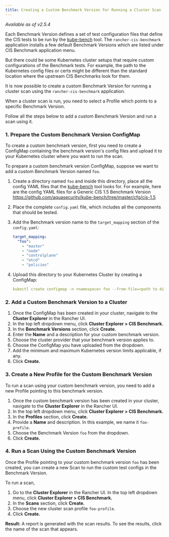 ```yaml
---
title: Creating a Custom Benchmark Version for Running a Cluster Scan
---
```


_Available as of v2.5.4_

Each Benchmark Version defines a set of test configuration files that define the CIS tests to be run by the <a href="https://github.com/aquasecurity/kube-bench" target="_blank">kube-bench</a> tool.
The `rancher-cis-benchmark` application installs a few default Benchmark Versions which are listed under CIS Benchmark application menu.

But there could be some Kubernetes cluster setups that require custom configurations of the Benchmark tests. For example, the path to the Kubernetes config files or certs might be different than the standard location where the upstream CIS Benchmarks look for them.

It is now possible to create a custom Benchmark Version for running a cluster scan using the `rancher-cis-benchmark` application.

When a cluster scan is run, you need to select a Profile which points to a specific Benchmark Version.

Follow all the steps below to add a custom Benchmark Version and run a scan using it.

### 1. Prepare the Custom Benchmark Version ConfigMap

To create a custom benchmark version, first you need to create a ConfigMap containing the benchmark version's config files and upload it to your Kubernetes cluster where you want to run the scan.

To prepare a custom benchmark version ConfigMap, suppose we want to add a custom Benchmark Version named `foo`.

1. Create a directory named `foo` and inside this directory, place all the config YAML files that the <a href="https://github.com/aquasecurity/kube-bench" target="_blank">kube-bench</a> tool looks for. For example, here are the config YAML files for a Generic CIS 1.5 Benchmark Version https://github.com/aquasecurity/kube-bench/tree/master/cfg/cis-1.5
1. Place the complete `config.yaml` file, which includes all the components that should be tested.
1. Add the Benchmark version name to the `target_mapping` section of the `config.yaml`:

    ```yaml
    target_mapping:
      "foo":
        - "master"
        - "node"
        - "controlplane"
        - "etcd"
        - "policies"
    ```
1. Upload this directory to your Kubernetes Cluster by creating a ConfigMap:

    ```yaml
    kubectl create configmap -n <namespace> foo --from-file=<path to directory foo>
    ```

### 2. Add a Custom Benchmark Version to a Cluster

1. Once the ConfigMap has been created in your cluster, navigate to the **Cluster Explorer** in the Rancher UI.
1. In the top left dropdown menu, click **Cluster Explorer > CIS Benchmark.**
1. In the **Benchmark Versions** section, click **Create.**
1. Enter the **Name** and a description for your custom benchmark version.
1. Choose the cluster provider that your benchmark version applies to.
1. Choose the ConfigMap you have uploaded from the dropdown.
1. Add the minimum and maximum Kubernetes version limits applicable, if any.
1. Click **Create.**

### 3. Create a New Profile for the Custom Benchmark Version

To run a scan using your custom benchmark version, you need to add a new Profile pointing to this benchmark version.

1. Once the custom benchmark version has been created in your cluster, navigate to the **Cluster Explorer** in the Rancher UI.
1. In the top left dropdown menu, click **Cluster Explorer > CIS Benchmark.**
1. In the **Profiles** section, click **Create.**
1. Provide a **Name** and description. In this example, we name it `foo-profile`.
1. Choose the Benchmark Version `foo` from the dropdown.
1. Click **Create.**

### 4. Run a Scan Using the Custom Benchmark Version

Once the Profile pointing to your custom benchmark version `foo` has been created, you can create a new Scan to run the custom test configs in the Benchmark Version.

To run a scan,

1. Go to the **Cluster Explorer** in the Rancher UI. In the top left dropdown menu, click **Cluster Explorer > CIS Benchmark.**
1. In the **Scans** section, click **Create.**
1. Choose the new cluster scan profile `foo-profile`.
1. Click **Create.**

**Result:** A report is generated with the scan results. To see the results, click the name of the scan that appears.